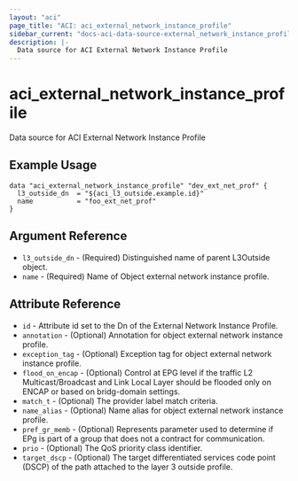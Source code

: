 ```yaml
---
layout: "aci"
page_title: "ACI: aci_external_network_instance_profile"
sidebar_current: "docs-aci-data-source-external_network_instance_profile"
description: |-
  Data source for ACI External Network Instance Profile
---
```


# aci_external_network_instance_profile

Data source for ACI External Network Instance Profile

## Example Usage

```hcl
data "aci_external_network_instance_profile" "dev_ext_net_prof" {
  l3_outside_dn  = "${aci_l3_outside.example.id}"
  name           = "foo_ext_net_prof"
}
```

## Argument Reference

- `l3_outside_dn` - (Required) Distinguished name of parent L3Outside object.
- `name` - (Required) Name of Object external network instance profile.

## Attribute Reference

- `id` - Attribute id set to the Dn of the External Network Instance Profile.
- `annotation` - (Optional) Annotation for object external network instance profile.
- `exception_tag` - (Optional) Exception tag for object external network instance profile.
- `flood_on_encap` - (Optional) Control at EPG level if the traffic L2 Multicast/Broadcast and Link Local Layer should be flooded only on ENCAP or based on bridg-domain settings.
- `match_t` - (Optional) The provider label match criteria.
- `name_alias` - (Optional) Name alias for object external network instance profile.
- `pref_gr_memb` - (Optional) Represents parameter used to determine if EPg is part of a group that does not a contract for communication.
- `prio` - (Optional) The QoS priority class identifier.
- `target_dscp` - (Optional) The target differentiated services code point (DSCP) of the path attached to the layer 3 outside profile.

